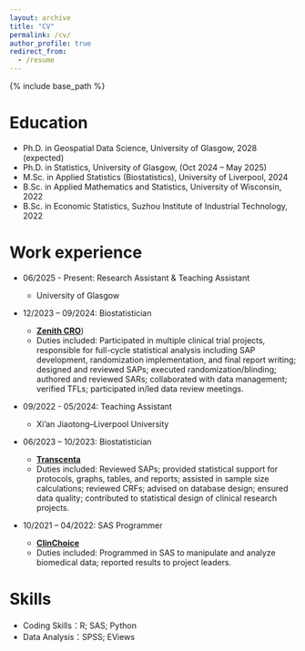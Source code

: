 ```yaml
---
layout: archive
title: "CV"
permalink: /cv/
author_profile: true
redirect_from:
  - /resume
---
```


{% include base_path %}

Education
======
* Ph.D. in Geospatial Data Science, University of Glasgow, 2028 (expected)
* Ph.D. in Statistics, University of Glasgow, (Oct 2024 – May 2025)
* M.Sc. in Applied Statistics (Biostatistics), University of Liverpool, 2024
* B.Sc. in Applied Mathematics and Statistics, University of Wisconsin, 2022
* B.Sc. in Economic Statistics, Suzhou Institute of Industrial Technology, 2022

Work experience
======
* 06/2025 - Present: Research Assistant & Teaching Assistant
  * University of Glasgow
    
* 12/2023 – 09/2024: Biostatistician  
  * [**Zenith CRO**](http://www.zenithcro.com/))  
  * Duties included: Participated in multiple clinical trial projects, responsible for full-cycle statistical analysis including SAP development, randomization implementation, and final report writing; designed and reviewed SAPs; executed randomization/blinding; authored and reviewed SARs; collaborated with data management; verified TFLs; participated in/led data review meetings.
    
* 09/2022 - 05/2024: Teaching Assistant
  * Xi’an Jiaotong–Liverpool University
    
* 06/2023 – 10/2023: Biostatistician  
  * [**Transcenta**](https://www.transcenta.com/)  
  * Duties included: Reviewed SAPs; provided statistical support for protocols, graphs, tables, and reports; assisted in sample size calculations; reviewed CRFs; advised on database design; ensured data quality; contributed to statistical design of clinical research projects.

* 10/2021 – 04/2022: SAS Programmer  
  * [**ClinChoice**](https://www.clinchoice.com/)  
  * Duties included: Programmed in SAS to manipulate and analyze biomedical data; reported results to project leaders.

  
Skills
======
* Coding Skills：R; SAS; Python
* Data Analysis：SPSS; EViews
 
